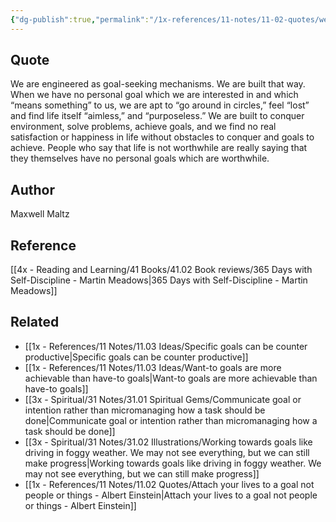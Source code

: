 ```yaml
---
{"dg-publish":true,"permalink":"/1x-references/11-notes/11-02-quotes/we-are-engineered-as-goal-seeking-mechanisms-maxwell-maltz/","title":"We are engineered as goal-seeking mechanisms - Maxwell Maltz","created":"2024-02-21T20:02:34.309+03:00","updated":"2024-02-21T20:04:18.753+03:00"}
---
```



## Quote
We are engineered as goal-seeking mechanisms. We are built that way. When we have no personal goal which we are interested in and which “means something” to us, we are apt to “go around in circles,” feel “lost” and find life itself “aimless,” and “purposeless.” We are built to conquer environment, solve problems, achieve goals, and we find no real satisfaction or happiness in life without obstacles to conquer and goals to achieve. People who say that life is not worthwhile are really saying that they themselves have no personal goals which are worthwhile.


## Author
Maxwell Maltz

## Reference
[[4x - Reading and Learning/41 Books/41.02 Book reviews/365 Days with Self-Discipline - Martin Meadows\|365 Days with Self-Discipline - Martin Meadows]]

## Related
- [[1x - References/11 Notes/11.03 Ideas/Specific goals can be counter productive\|Specific goals can be counter productive]]
- [[1x - References/11 Notes/11.03 Ideas/Want-to goals are more achievable than have-to goals\|Want-to goals are more achievable than have-to goals]]
- [[3x - Spiritual/31 Notes/31.01 Spiritual Gems/Communicate goal or intention rather than micromanaging how a task should be done\|Communicate goal or intention rather than micromanaging how a task should be done]]
- [[3x - Spiritual/31 Notes/31.02 Illustrations/Working towards goals like driving in foggy weather. We may not see everything, but we can still make progress\|Working towards goals like driving in foggy weather. We may not see everything, but we can still make progress]]
- [[1x - References/11 Notes/11.02 Quotes/Attach your lives to a goal not people or things - Albert Einstein\|Attach your lives to a goal not people or things - Albert Einstein]]
